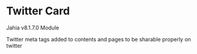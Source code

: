 # Twitter Card

Jahia v8.1.7.0 Module

Twitter meta tags added to contents and pages to be sharable properly on twitter
